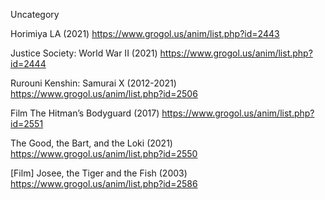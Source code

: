 Uncategory

Horimiya LA (2021)
https://www.grogol.us/anim/list.php?id=2443

Justice Society: World War II (2021)
https://www.grogol.us/anim/list.php?id=2444

Rurouni Kenshin: Samurai X (2012-2021)
https://www.grogol.us/anim/list.php?id=2506

Film The Hitman’s Bodyguard (2017)
https://www.grogol.us/anim/list.php?id=2551

The Good, the Bart, and the Loki (2021)
https://www.grogol.us/anim/list.php?id=2550

[Film] Josee, the Tiger and the Fish (2003)
https://www.grogol.us/anim/list.php?id=2586

